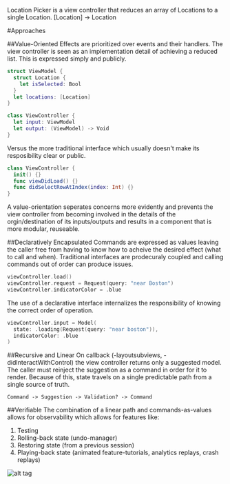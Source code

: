 Location Picker is a view controller that reduces an array of Locations to a single Location. [Location] -> Location

#Approaches

##Value-Oriented
Effects are prioritized over events and their handlers. The view controller is seen as an implementation detail of achieving a reduced list. This is expressed simply and publicly.

```Swift
struct ViewModel {
  struct Location {
    let isSelected: Bool
  }
  let locations: [Location]
}

class ViewController {
  let input: ViewModel
  let output: (ViewModel) -> Void
}
```

Versus the more traditional interface which usually doesn't make its resposibility clear or public.
```Swift
class ViewController {
  init() {}
  func viewDidLoad() {}
  func didSelectRowAtIndex(index: Int) {}
}
```

A value-orientation seperates concerns more evidently and prevents the view controller from becoming involved in the details of the orgin/destination of its inputs/outputs and results in a component that is more modular, reuseable.

##Declaratively Encapsulated
Commands are expressed as values leaving the caller free from having to know how to acheive the desired effect (what to call and when). Traditional interfaces are prodecuraly coupled and calling commands out of order can produce issues.
```Swift
viewController.load()
viewController.request = Request(query: "near Boston")
viewController.indicatorColor = .blue
```

The use of a declarative interface internalizes the responsibility of knowing the correct order of operation.
```Swift
viewController.input = Model(
  state: .loading(Request(query: "near boston")),
  indicatorColor: .blue
)
```

##Recursive and Linear
On callback (-layoutsubviews, -didInteractWithControl) the view controller returns only a suggested model. The caller must reinject the suggestion as a command in order for it to render. Because of this, state travels on a single predictable path from a single source of truth.

    Command -> Suggestion -> Validation? -> Command

##Verifiable
The combination of a linear path and commands-as-values allows for observability which allows for features like:

1. Testing
2. Rolling-back state (undo-manager)
3. Restoring state (from a previous session)
4. Playing-back state (animated feature-tutorials, analytics replays, crash replays)

![alt tag](https://github.com/BrianSemiglia/LocationPicker/blob/master/replay.gif)
